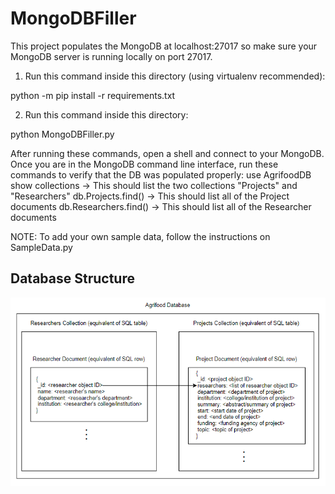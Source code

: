 # MongoDBFiller
This project populates the MongoDB at localhost:27017 so make sure your MongoDB server is running locally on port 27017.

1. Run this command inside this directory (using virtualenv recommended):

python -m pip install -r requirements.txt

2. Run this command inside this directory:

python MongoDBFiller.py

After running these commands, open a shell and connect to your MongoDB. Once you are in the MongoDB command line interface,
run these commands to verify that the DB was populated properly:
    use AgrifoodDB
    show collections    -> This should list the two collections "Projects" and "Researchers"
    db.Projects.find()  -> This should list all of the Project documents
    db.Researchers.find()   -> This should list all of the Researcher documents

NOTE: To add your own sample data, follow the instructions on SampleData.py

## Database Structure
![Database Structure](DatabaseStructure.png?raw=true)
